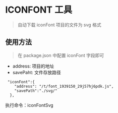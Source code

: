 # ICONFONT 工具

> 自动下载 iconFont 项目的文件为 svg 格式

## 使用方法

> 在 package.json 中配置 iconFont 字段即可
*  address: 项目的地址
* savePaht: 文件存放路径

```
 "iconFont":{
    "address": "/t/font_1939150_29j57hj6pdk.js",
    "savePath":"./svg/"
  },
```

执行命令：iconFontSvg